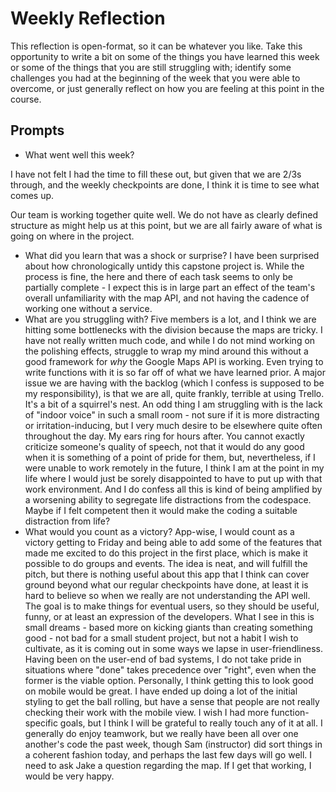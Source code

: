 # Weekly Reflection
This reflection is open-format, so it can be whatever you like. Take this opportunity to write a bit on some of the things you have learned this week or some of the things that you are still struggling with; identify some challenges you had at the beginning of the week that you were able to overcome, or just generally reflect on how you are feeling at this point in the course.

## Prompts
- What went well this week?

I have not felt I had the time to fill these out, but given that we are 2/3s through, and the weekly checkpoints are done, I think it is time to see what comes up.

Our team is working together quite well. We do not have as clearly defined structure as might help us at this point, but we are all fairly aware of what is going on where in the project.
- What did you learn that was a shock or surprise?
I have been surprised about how chronologically untidy this capstone project is. While the process is fine, the here and there of each task seems to only be partially complete - I expect this is in large part an effect of the team's overall unfamiliarity with the map API, and not having the cadence of working one without a service.
- What are you struggling with?
Five members is a lot, and I think we are hitting some bottlenecks with the division because the maps are tricky. I have not really written much code, and while I do not mind working on the polishing effects, struggle to wrap my mind around this without a good framework for *why* the Google Maps API is working. Even trying to write functions with it is so far off of what we have learned prior. A major issue we are having with the backlog (which I confess is supposed to be my responsibility), is that we are all, quite frankly, terrible at using Trello. It's a bit of a squirrel's nest.
An odd thing I am struggling with is the lack of "indoor voice" in such a small room - not sure if it is more distracting or irritation-inducing, but I very much desire to be elsewhere quite often throughout the day. My ears ring for hours after. You cannot exactly criticize someone's quality of speech, not that it would do any good when it is something of a point of pride for them, but, nevertheless, if I were unable to work remotely in the future, I think I am at the point in my life where I would just be sorely disappointed to have to put up with that work environment.
And I do confess all this is kind of being amplified by a worsening ability to segregate life distractions from the codespace. Maybe if I felt competent then it would make the coding a suitable distraction from life?
- What would you count as a victory?
App-wise, I would count as a victory getting to Friday and being able to add some of the features that made me excited to do this project in the first place, which is make it possible to do groups and events. The idea is neat, and will fulfill the pitch, but there is nothing useful about this app that I think can cover ground beyond what our regular checkpoints have done, at least it is hard to believe so when we really are not understanding the API well. The goal is to make things for eventual users, so they should be useful, funny, or at least an expression of the developers. What I see in this is small dreams - based more on kicking giants than creating something good - not bad for a small student project, but not a habit I wish to cultivate, as it is coming out in some ways we lapse in user-friendliness. Having been on the user-end of bad systems, I do not take pride in situations where "done" takes precedence over "right", even when the former is the viable option.
Personally, I think getting this to look good on mobile would be great. I have ended up doing a lot of the initial styling to get the ball rolling, but have a sense that people are not really checking their work with the mobile view. I wish I had more function-specific goals, but I think I will be grateful to really touch any of it at all. I generally do enjoy teamwork, but we really have been all over one another's code the past week, though Sam (instructor) did sort things in a coherent fashion today, and perhaps the last few days will go well. I need to ask Jake a question regarding the map. If I get that working, I would be very happy.
